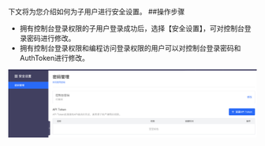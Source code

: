 下文将为您介绍如何为子用户进行安全设置。
##操作步骤
- 拥有控制台登录权限的子用户登录成功后，选择【安全设置】，可对控制台登录密码进行修改。
- 拥有控制台登录权限和编程访问登录权限的用户可以对控制台登录密码和AuthToken进行修改。

 ![avatar](./picture/1.1.png)
